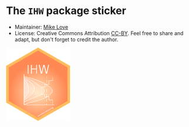 # The `IHW` package sticker

* Maintainer: [Mike Love](https://github.com/mikelove)
* License: Creative Commons Attribution
[CC-BY](https://creativecommons.org/licenses/by/2.0/). Feel free to
share and adapt, but don't forget to credit the author.

<img src=IHW.png height="200">
